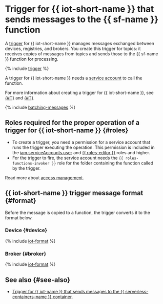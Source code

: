 # Trigger for {{ iot-short-name }} that sends messages to the {{ sf-name }} function

A [trigger](../trigger/) for {{ iot-short-name }} manages messages exchanged between devices, registries, and brokers. You create this trigger for topics: it receives copies of messages from topics and sends those to the {{ sf-name }} function for processing.

{% include [trigger](../../../_includes/iot-core/trigger.md) %}

A trigger for {{ iot-short-name }} needs a [service account](../../../iam/concepts/users/service-accounts.md) to call the function.

For more information about creating a trigger for {{ iot-short-name }}, see [{#T}](../../operations/trigger/iot-core-trigger-create.md) and [{#T}](../../operations/trigger/iot-core-trigger-broker-create.md).

{% include [batching-messages](../../../_includes/functions/batching-messages.md) %}

## Roles required for the proper operation of a trigger for {{ iot-short-name }} {#roles}

* To create a trigger, you need a permission for a service account that runs the trigger executing the operation. This permission is included in the [iam.serviceAccounts.user](../../../iam/security/index.md#iam-serviceAccounts-user) and [{{ roles-editor }}](../../../iam/roles-reference.md#editor) roles and higher.
* For the trigger to fire, the service account needs the `{{ roles-functions-invoker }}` role for the folder containing the function called by the trigger.

Read more about [access management](../../security/index.md).

## {{ iot-short-name }} trigger message format {#format}

Before the message is copied to a function, the trigger converts it to the format below.

### Device {#device}

{% include [iot-format](../../../_includes/functions/iot-format.md) %}

### Broker {#broker}

{% include [iot-format](../../../_includes/functions/iot-format-broker.md) %}

## See also {#see-also}

* [Trigger for {{ iot-name }} that sends messages to the {{ serverless-containers-name }} container](../../../serverless-containers/concepts/trigger/iot-core-trigger.md).